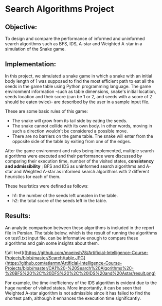 # Search Algorithms Project

## Objective:
To design and compare the performance of informed and uninformed search algorithms such as BFS, IDS, A-star and Weighted A-star in a simulation of the Snake game.

## Implementation:
In this project, we simulated a snake game in which a snake with an initial body length of 1 was supposed to find the most efficient path to eat all the seeds in the game table using Python programming language. The game environment information -such as table dimensions, snake's initial location, seeds location and their score (can be 1 or 2, and seeds with a score of 2 should be eaten twice)- are described by the user in a sample input file.  
  
These are some basic rules of this game:  
* The snake will grow from its tail side by eating the seeds.
* The snake cannot collide with its own body. In other words, moving in such a direction wouldn't be considered a possible move. 
* There are no barriers on the game table. The snake will enter from the opposite side of the table by exiting from one of the edges.  

After the game environment and rules being implemented, multiple search algorithms were executed and their performance were discussed by comparing their execution time, number of the visited states, **consistency and admissibility** ; BFS and IDS as uninformed search algorithms and A-star and Weighted A-star as informed search algorithms with 2 different heuristics for each of them. 
  
These heuristics were defined as follows:
* h1: the number of the seeds left uneaten in the table.
* h2: the total score of the seeds left in the table.

## Results:
An analytic comparison between these algorithms is included in the report file in Persian. The table below, which is the result of running the algorithms on test1.txt input file, can be informative enough to compare these algorithms and gain some insights about them.

![alt text]([https://github.com/moeinsh78/Artificial-Intelligence-Course-Projects/blob/master/Search/table.JPG](https://github.com/atiarmn/Artificial-Intelligence-Course-Projects/blob/master/CA1%20-%20Search%20Algorithms%20-%20BFS%20%2C%20DFS%20%2C%20IDS%20and%20Astar/result.png)

For example, the time-inefficiency of the IDS algorithm is evident due to the huge number of visited states. More importantly, it can be seen that Weighted A-star algorithm is not admissible since it has failed to find the shortest path, although it enhances the execution time significantly.
